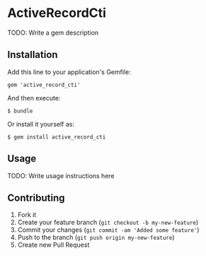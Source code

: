 # ActiveRecordCti

TODO: Write a gem description

## Installation

Add this line to your application's Gemfile:

    gem 'active_record_cti'

And then execute:

    $ bundle

Or install it yourself as:

    $ gem install active_record_cti

## Usage

TODO: Write usage instructions here

## Contributing

1. Fork it
2. Create your feature branch (`git checkout -b my-new-feature`)
3. Commit your changes (`git commit -am 'Added some feature'`)
4. Push to the branch (`git push origin my-new-feature`)
5. Create new Pull Request
